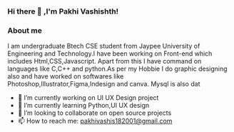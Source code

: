 ### Hi there 👋 ,I'm Pakhi Vashishth!

### About me
I am undergraduate Btech CSE student from Jaypee University of Engineering and Technology.I have been working on Front-end which includes Html,CSS,Javascript. Apart from this I have command on languages like C,C++ and python.As per my Hobbie I do graphic designing also and have worked on softwares like Photoshop,Illustrator,Figma,Indesign and canva.
Mysql is also dat

- 🔭 I’m currently working on UI UX Design project
- 🌱 I’m currently learning Python,UI UX design
- 👯 I’m looking to collaborate on open source projects
- 📫 How to reach me: pakhivashis182001@gmail.com


